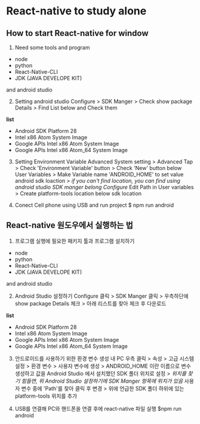# React-native to study alone

## How to start React-native for window

1. Need some tools and program
  - node
  - python
  - React-Native-CLI
  - JDK (JAVA DEVELOPE KIT)

  and android studio

2. Setting android studio
  Configure > SDK Manger > Check show package Details > Find List below and Check them

**list**
- Android SDK Platform 28
- Intel x86 Atom System Image
- Google APIs Intel x86 Atom System Image
- Google APIs Intel x86 Atom_64 System Image

3. Setting Environment Variable
  Advanced System setting > Advanced Tap >
  Check 'Environment Variable' button > 
  Check 'New' button below User Variables >
  Make Variable name 'ANDROID_HOME' to set value android sdk loaction >
  *if you can't find location, you can find using android studio SDK manger belong Configure*
  Edit Path in User variables > Create platform-tools location below sdk location

4. Conect Cell phone using USB and run project
  $ npm run android

## React-native 원도우에서 실행하는 법

1. 프로그램 실행에 필요한 패키지 툴과 프로그램 설치하기
  - node
  - python
  - React-Native-CLI
  - JDK (JAVA DEVELOPE KIT)

  and android studio

2. Android Studio 설정하기
  Configure 클릭 > SDK Manger 클릭 > 우측하단에 show package Details 체크 > 아래 리스트를 찾아 체크 후 다운로드

**list**
- Android SDK Platform 28
- Intel x86 Atom System Image
- Google APIs Intel x86 Atom System Image
- Google APIs Intel x86 Atom_64 System Image

3. 안드로이드를 사용하기 위한 환경 변수 생성
  내 PC 우측 클릭 > 속성 > 고급 시스템 설정 > 환경 변수 > 사용자 변수에 생성 >
  ANDROID_HOME 이란 이름으로 변수 생성하고 값을 Android Studio 에서 설치했던 SDK 폴더 위치로 설정 >
  *위치를 찾기 힘들면, 위 Android Studio 설정하기에 SDK Manger 항목에 위치가 있음*
  사용자 변수 중에 'Path'를 찾아 클릭 후 변경 > 
  위에 언급한 SDK 폴더 하위에 있는 platform-tools 위치를 추가

4. USB를 연결해 PC와 핸드폰을 연결 후에 react-native 파일 실행
  $npm run android